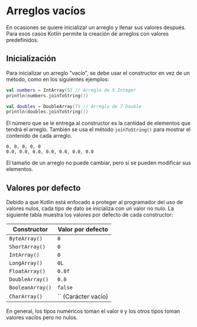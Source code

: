 # Arreglos vacíos

En ocasiones se quiere inicializar un arreglo y llenar sus valores después.
Para esos casos Kotlin permite la creación de arreglos con valores predefinidos.

## Inicialización

Para inicializar un arreglo "vacío", se debe usar el constructor en vez de un método, como en los siguientes ejemplos:

```kotlin
val numbers = IntArray(5) // Arreglo de 5 Integer
println(numbers.joinToString())

val doubles = DoubleArray(7) // Arreglo de 7 Double
println(doubles.joinToString())
```

El número que se le entrega al constructor es la cantidad de elementos que tendrá el arreglo.
También se usa el método `joinToString()` para mostrar el contenido de cada arreglo.

```text
0, 0, 0, 0, 0
0.0, 0.0, 0.0, 0.0, 0.0, 0.0, 0.0
```

El tamaño de un arreglo no puede cambiar, pero sí se pueden modificar sus elementos.

## Valores por defecto

Debido a que Kotlin está enfocado a proteger al programador del uso de valores nulos, cada tipo de dato se inicializa con un valor no nulo.
La siguiente tabla muestra los valores por defecto de cada constructor:

|Constructor|Valor por defecto|
|-|-|
|`ByteArray()`|`0`|
|`ShortArray()`|`0`|
|`IntArray()`|`0`|
|`LongArray()`|`0L`|
|`FloatArray()`|`0.0f`|
|`DoubleArray()`|`0.0`|
|`BooleanArray()`|`false`|
|`CharArray()`|`` (Carácter vacío)|

En general, los tipos numéricos toman el valor `0` y los otros tipos toman valores vacíos pero no nulos.
